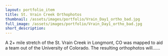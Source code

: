 ```yaml
---
layout: portfolio_item
title: St. Vrain Creek Orthophotos
thumbnail: /assets/images/portfolio/Vrain_Day1_ortho_bad.jpg
full_image: /assets/images/portfolio/Vrain_Day1_ortho_bad.jpg
short_description:
---
```


A 2+ mile stretch of the St. Vrain Creek in Longmont, CO was mapped to aid a team out of the University of Colorado. 
The resulting orthophotos will......